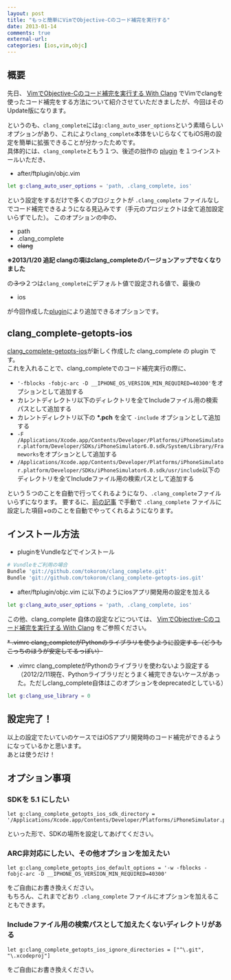 ```yaml
---
layout: post
title: "もっと簡単にVimでObjective-Cのコード補完を実行する"
date: 2013-01-14
comments: true
external-url: 
categories: [ios,vim,objc]
---
```


## 概要

先日、 [VimでObjective-Cのコード補完を実行する With Clang](/2013/01/02/clang-complete-for-vim/) でVimでclangを使ったコード補完をする方法について紹介させていただきましたが、今回はそのUpdate版になります。

というのも、`clang_complete`には`g:clang_auto_user_options`という素晴らしいオプションがあり、これにより`clang_complete`本体をいじらなくてもiOS用の設定を簡単に拡張できることが分かったためです。  
具体的には、`clang_complete`ともう１つ、後述の拙作の [plugin](https://github.com/tokorom/clang_complete-getopts-ios) を１つインストールいただき、

* after/ftplugin/objc.vim

```sh
let g:clang_auto_user_options = 'path, .clang_complete, ios'
```

という設定をするだけで多くのプロジェクトが `.clang_complete` ファイルなしでコード補完できるようになる見込みです（手元のプロジェクトは全て追加設定いらずでした）。
このオプションの中の、

<!-- more -->

* path
* .clang_complete
* <del>clang</del>


**※2013/1/20 追記 clangの項はclang_completeのバージョンアップでなくなりました**

の<del>３つ</del>２つは`clang_complete`にデフォルト値で設定される値で、最後の

* ios

が今回作成した[plugin](https://github.com/tokorom/clang_complete-getopts-ios)により追加できるオプションです。

## clang_complete-getopts-ios

[clang_complete-getopts-ios](https://github.com/tokorom/clang_complete-getopts-ios)が新しく作成した clang_complete の plugin です。  
これを入れることで、clang_completeでのコード補完実行の際に、

* `'-fblocks -fobjc-arc -D __IPHONE_OS_VERSION_MIN_REQUIRED=40300'`をオプションとして追加する
* カレントディレクトリ以下のディレクトリを全てIncludeファイル用の検索パスとして追加する
* カレントディレクトリ以下の **\*.pch** を全て `-include` オプションとして追加する
* `-F /Applications/Xcode.app/Contents/Developer/Platforms/iPhoneSimulator.platform/Developer/SDKs/iPhoneSimulator6.0.sdk/System/Library/Frameworks`をオプションとして追加する
* `/Applications/Xcode.app/Contents/Developer/Platforms/iPhoneSimulator.platform/Developer/SDKs/iPhoneSimulator6.0.sdk/usr/include`以下のディレクトリを全てIncludeファイル用の検索パスとして追加する

という５つのことを自動で行ってくれるようになり、`.clang_complete`ファイルいらずになります。
要するに、[前の記事](/2013/01/02/clang-complete-for-vim/) で手動で `.clang_complete` ファイルに設定した項目+αのことを自動でやってくれるようになります。

## インストール方法

* pluginをVundleなどでインストール

```sh
# Vundleをご利用の場合
Bundle 'git://github.com/tokorom/clang_complete.git'
Bundle 'git://github.com/tokorom/clang_complete-getopts-ios.git'
```

* after/ftplugin/objc.vim に以下のようにiosアプリ開発用の設定を加える

```sh
let g:clang_auto_user_options = 'path, .clang_complete, ios'
```

この他、clang_complete 自体の設定などについては、 [VimでObjective-Cのコード補完を実行する With Clang](/2013/01/02/clang-complete-for-vim/) をご参照ください。

<s>* .vimrc clang_completeがPythonのライブラリを使うように設定する（どうもこっちのほうが安定してるっぽい）</s>
* .vimrc clang_completeがPythonのライブラリを使わないよう設定する（2012/2/11現在、Pythonライブラリだとうまく補完できないケースがあった。ただしclang_complete自体はこのオプションをdeprecatedとしている）

```sh
let g:clang_use_library = 0
```

## 設定完了！

以上の設定でたいていのケースではiOSアプリ開発時のコード補完ができるようになっているかと思います。  
あとは使うだけ！

## オプション事項

### SDKを **5.1** にしたい

```objc
let g:clang_complete_getopts_ios_sdk_directory = '/Applications/Xcode.app/Contents/Developer/Platforms/iPhoneSimulator.platform/Developer/SDKs/iPhoneSimulator5.1.sdk'
```

といった形で、SDKの場所を設定してあげてください。

### ARC非対応にしたい、その他オプションを加えたい

```objc
let g:clang_complete_getopts_ios_default_options = '-w -fblocks -fobjc-arc -D __IPHONE_OS_VERSION_MIN_REQUIRED=40300'
```

をご自由にお書き換えください。  
もちろん、これまでどおり `.clang_complete` ファイルにオプションを加えることもできます。

### Includeファイル用の検索パスとして加えたくないディレクトリがある

```objc
let g:clang_complete_getopts_ios_ignore_directories = ["^\.git", "\.xcodeproj"]
```

をご自由にお書き換えください。

